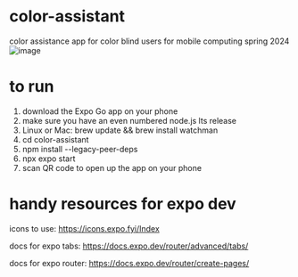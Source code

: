 # color-assistant
color assistance app for color blind users for mobile computing spring 2024
![image](https://github.com/filtwpl/color-assistant/assets/20448702/b8649d64-009a-44e3-9b2d-3006fe2b1e10)

# to run
1. download the Expo Go app on your phone
2. make sure you have an even numbered node.js lts release
3. Linux or Mac: brew update && brew install watchman
4. cd color-assistant
5. npm install --legacy-peer-deps
6. npx expo start
7. scan QR code to open up the app on your phone

# handy resources for expo dev
icons to use: https://icons.expo.fyi/Index

docs for expo tabs: https://docs.expo.dev/router/advanced/tabs/

docs for expo router: https://docs.expo.dev/router/create-pages/
